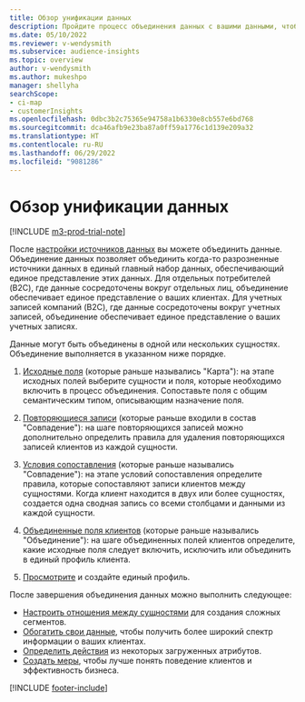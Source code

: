 ```yaml
---
title: Обзор унификации данных
description: Пройдите процесс объединения данных с вашими данными, чтобы создать единый набор единых профилей клиентов.
ms.date: 05/10/2022
ms.reviewer: v-wendysmith
ms.subservice: audience-insights
ms.topic: overview
author: v-wendysmith
ms.author: mukeshpo
manager: shellyha
searchScope:
- ci-map
- customerInsights
ms.openlocfilehash: 0dbc3b2c75365e94758a1b6330e8cb557e6bd768
ms.sourcegitcommit: dca46afb9e23ba87a0ff59a1776c1d139e209a32
ms.translationtype: HT
ms.contentlocale: ru-RU
ms.lasthandoff: 06/29/2022
ms.locfileid: "9081286"
---
```

# <a name="data-unification-overview"></a>Обзор унификации данных

[!INCLUDE [m3-prod-trial-note](includes/m3-prod-trial-note.md)]

После [настройки источников данных](data-sources.md) вы можете объединить данные. Объединение данных позволяет объединить когда-то разрозненные источники данных в единый главный набор данных, обеспечивающий единое представление этих данных. Для отдельных потребителей (B2C), где данные сосредоточены вокруг отдельных лиц, объединение обеспечивает единое представление о ваших клиентах. Для учетных записей компаний (B2C), где данные сосредоточены вокруг учетных записей, объединение обеспечивает единое представление о ваших учетных записях.

Данные могут быть объединены в одной или нескольких сущностях. Объединение выполняется в указанном ниже порядке.

1. [Исходные поля](map-entities.md) (которые раньше назывались "Карта"): на этапе исходных полей выберите сущности и поля, которые необходимо включить в процесс объединения. Сопоставьте поля с общим семантическим типом, описывающим назначение поля.

1. [Повторяющиеся записи](remove-duplicates.md) (которые раньше входили в состав "Совпадение"): на шаге повторяющихся записей можно дополнительно определить правила для удаления повторяющихся записей клиентов из каждой сущности.

1. [Условия сопоставления](match-entities.md) (которые раньше назывались "Совпадение"): на этапе условий сопоставления определите правила, которые сопоставляют записи клиентов между сущностями. Когда клиент находится в двух или более сущностях, создается одна сводная запись со всеми столбцами и данными из каждой сущности.

1. [Объединенные поля клиентов](merge-entities.md) (которые раньше назывались "Объединение"): на шаге объединенных полей клиентов определите, какие исходные поля следует включить, исключить или объединить в единый профиль клиента.  

1. [Просмотрите](review-unification.md) и создайте единый профиль.

После завершения объединения данных можно выполнить следующее:

- [Настроить отношения между сущностями](relationships.md) для создания сложных сегментов.
- [Обогатить свои данные](enrichment-hub.md), чтобы получить более широкий спектр информации о ваших клиентах.
- [Определить действия](activities.md) из некоторых загруженных атрибутов.
- [Создать меры](measures.md), чтобы лучше понять поведение клиентов и эффективность бизнеса.

[!INCLUDE [footer-include](includes/footer-banner.md)]
